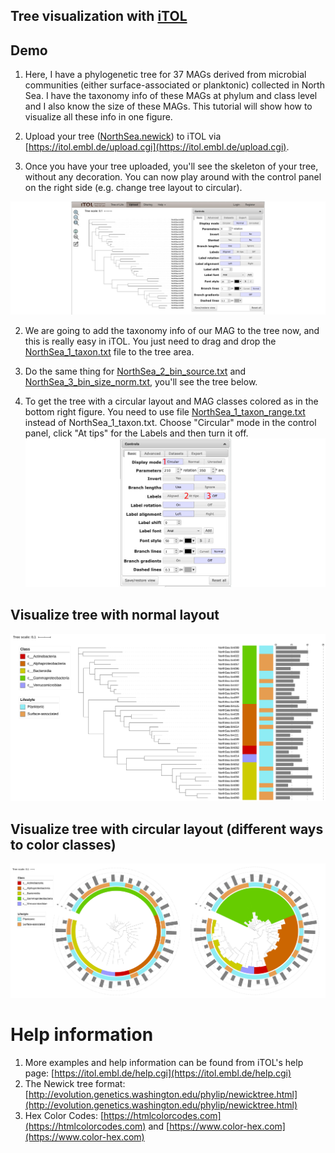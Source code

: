 
## Tree visualization with [iTOL](https://itol.embl.de)


## Demo

1. Here, I have a phylogenetic tree for 37 MAGs derived from microbial communities (either surface-associated or planktonic) collected in North Sea.
I have the taxonomy info of these MAGs at phylum and class level and I also know the size of these MAGs.
This tutorial will show how to visualize all these info in one figure.



1. Upload your tree ([NorthSea.newick](NorthSea.newick)) to iTOL via [https://itol.embl.de/upload.cgi](https://itol.embl.de/upload.cgi).

1. Once you have your tree uploaded, you'll see the skeleton of your tree, without any decoration. 
You can now play around with the control panel on the right side (e.g. change tree layout to circular).

![Step_1](Step_1.jpg)

2. We are going to add the taxonomy info of our MAG to the tree now, and this is really easy in iTOL. 
You just need to drag and drop the [NorthSea_1_taxon.txt](NorthSea_1_taxon.txt) file to the tree area.

3. Do the same thing for [NorthSea_2_bin_source.txt](NorthSea_2_bin_source.txt) and [NorthSea_3_bin_size_norm.txt](NorthSea_3_bin_size_norm.txt), you'll see the tree below.

4. To get the tree with a circular layout and MAG classes colored as in the bottom right figure. 
You need to use file [NorthSea_1_taxon_range.txt](NorthSea_1_taxon_range.txt) instead of NorthSea_1_taxon.txt. 
Choose "Circular" mode in the control panel, click "At tips" for the Labels and then turn it off.
![Step_2](Step_2.jpg)


## Visualize tree with normal layout
![Layout_Normal](Layout_Normal.jpg)

## Visualize tree with circular layout (different ways to color classes)
![Layout_Circular](Layout_Circular.jpg)


# Help information

1. More examples and help information can be found from iTOL's help page: [https://itol.embl.de/help.cgi](https://itol.embl.de/help.cgi)
1. The Newick tree format: [http://evolution.genetics.washington.edu/phylip/newicktree.html](http://evolution.genetics.washington.edu/phylip/newicktree.html)
1. Hex Color Codes: [https://htmlcolorcodes.com](https://htmlcolorcodes.com) and [https://www.color-hex.com](https://www.color-hex.com)
